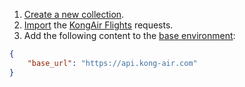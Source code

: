 1. [Create a new collection](/insomnia/collections/).
1. [Import]() the [KongAir Flights](https://raw.githubusercontent.com/Kong/KongAir/refs/heads/main/flight-data/flights/openapi.yaml) requests.
1. Add the following content to the [base environment](/insomnia/environment-variables/):
```json
{
    "base_url": "https://api.kong-air.com"
}
```